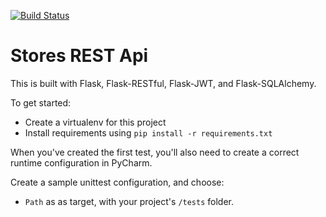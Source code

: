 [![Build Status](https://travis-ci.org/priscillansilva/api-python-tests.svg?branch=master)](https://travis-ci.org/priscillansilva/api-python-tests)

# Stores REST Api

This is built with Flask, Flask-RESTful, Flask-JWT, and Flask-SQLAlchemy.

To get started:

- Create a virtualenv for this project
- Install requirements using `pip install -r requirements.txt`

When you've created the first test, you'll also need to create a correct runtime configuration in PyCharm.

Create a sample unittest configuration, and choose:

- `Path` as as target, with your project's `/tests` folder.